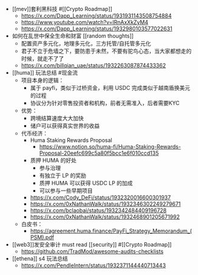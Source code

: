 - [[mev]]套利黑科技 #[[Crypto Roadmap]]
	- https://x.com/Dapp_Learning/status/1931931143508754884
	- https://www.youtube.com/watch?v=lRnAxXkZyM4
	- https://x.com/Dapp_Learning/status/1932980103577022631
- 如何在乱世中保全生命和财富 [[random thoughts]]
	- 配置资产多元化，地理多元化，三方托管/自托管多元化
	- 君子不立于危墙之下，要防患于未然，不要有驼鸟心态，当大家都想走的时候，就走不了了
	- https://x.com/billqian_uae/status/1932263087874433362
- [[huma]] 玩法总结 #现金流
	- 项目本身的逻辑：
		- 属于 payfi，类似于过桥资金，利用 USDC 完成类似于越南盾换美元的过程
		- 协议分为针对零售投资者和机构，前者无需准入，后者需要KYC
	- 优势：
		- 跨境结算速度大大加快
		- 储户可以获得真实世界的收益
	- 代币经济：
		- Huma Staking Rewards Proposal
			- https://www.notion.so/huma-fi/Huma-Staking-Rewards-Proposal-20eefc699c5a80f5bcc1e6f010ccd135
		- 质押 HUMA 的好处
			- 参与治理
			- 有独立于 LP 的奖励
			- 质押 HUMA 可以获得 USDC LP 的加成
			- 可以参与一些早期项目
		- https://x.com/Cody_DeFi/status/1932320016600301937
		- https://x.com/0xNathanWalk/status/1932346302249279671
		- https://x.com/bclaobai/status/1932342484409196728
		- https://x.com/0xNathanWalk/status/1932468901205671992
	- 白皮书：
		- https://agreement.huma.finance/PayFi_Strategy_Memorandum_(PSM).pdf
- [[web3]]发安全审计 must read [[security]] #[[Crypto Roadmap]]
	- https://github.com/TradMod/awesome-audits-checklists
- [[ethena]] s4 玩法总结
	- https://x.com/PendleIntern/status/1932371144440713443